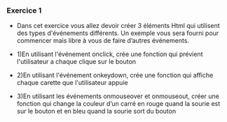 ### Exercice 1
* Dans cet exercice vous allez devoir créer 3 éléments Html  qui utilisent des types d'événements différents.
Un exemple vous sera fourni pour commencer mais libre à vous de faire d’autres événements.

* 1)En utilisant l'événement onclick, crée une fonction qui prévient l'utilisateur a chaque clique sur le bouton
* 2)En utilisant  l'événement onkeydown, crée une fonction qui affiche chaque carette que l'utilisateur appuie   
* 3)En utilisant les événements  onmouseover et onmouseout, créer une fonction qui change la couleur d’un carré en rouge quand la sourie est sur le bouton et en bleu quand la sourie sort du bouton
